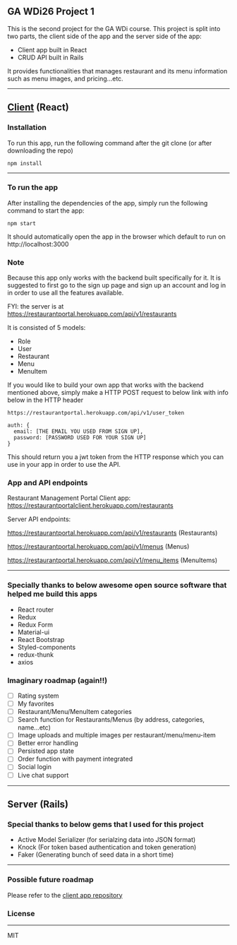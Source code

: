 ## GA WDi26 Project 1
This is the second project for the GA WDi course. This project is split into two parts, the client side of the app and the server side of the app:
- Client app built in React  
- CRUD API built in Rails

It provides functionalities that manages restaurant and its menu information such as menu images, and pricing...etc.

---

## [Client](#client) (React)

### Installation
To run this app, run the following command after the git clone (or after downloading the repo)

```
npm install
```
---

### To run the app
After installing the dependencies of the app, simply run the following command to start the app:

```
npm start
```
It should automatically open the app in the browser which default to run on http://localhost:3000


### Note
Because this app only works with the backend built specifically for it. It is suggested to first go to the sign up page and sign up an account and log in in order to use all the features available.

FYI: the server is at https://restaurantportal.herokuapp.com/api/v1/restaurants

It is consisted of 5 models:
- Role
- User
- Restaurant
- Menu
- MenuItem

If you would like to build your own app that works with the backend mentioned above, simply make a HTTP POST request to below link with info below in the HTTP header

`https://restaurantportal.herokuapp.com/api/v1/user_token`

```
auth: {
  email: [THE EMAIL YOU USED FROM SIGN UP],
  password: [PASSWORD USED FOR YOUR SIGN UP]
}
```

This should return you a jwt token from the HTTP response which you can use in your app in order to use the API.

### App and API endpoints
Restaurant Management Portal
Client app: https://restaurantportalclient.herokuapp.com/restaurants

Server API endpoints:

https://restaurantportal.herokuapp.com/api/v1/restaurants
(Restaurants)

https://restaurantportal.herokuapp.com/api/v1/menus
(Menus)

https://restaurantportal.herokuapp.com/api/v1/menu_items
(MenuItems)

---

### Specially thanks to below awesome open source software that helped me build this apps
- React router
- Redux
- Redux Form
- Material-ui
- React Bootstrap
- Styled-components
- redux-thunk
- axios

### Imaginary roadmap (again!!)
- [ ] Rating system
- [ ] My favorites
- [ ] Restaurant/Menu/MenuItem categories
- [ ] Search function for Restaurants/Menus (by address, categories, name...etc)
- [ ] Image uploads and multiple images per restaurant/menu/menu-item
- [ ] Better error handling
- [ ] Persisted app state
- [ ] Order function with payment integrated
- [ ] Social login
- [ ] Live chat support
---

## Server (Rails)
### Special thanks to below gems that I used for this project
- Active Model Serializer (for serialzing data into JSON format)
- Knock (For token based authentication and token generation)
- Faker (Generating bunch of seed data in a short time)

---

### Possible future roadmap
Please refer to the [client app repository](#client)

### License
---
MIT

